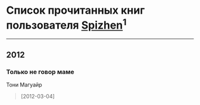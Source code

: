 # Список прочитанных книг пользователя [Spizhen](http://my.mail.ru/mail/lextor93/)<sup>1</sup>
---

## 2012

### Только не говор маме
Тони Магуайр
> [2012-03-04] 



